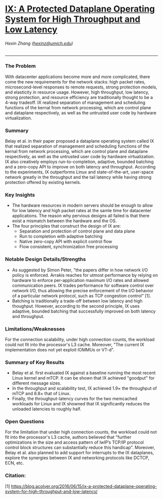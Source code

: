 # [IX: A Protected Dataplane Operating System for High Throughput and Low Latency](https://www.usenix.org/system/files/conference/osdi14/osdi14-paper-belay.pdf)

###### Hexin Zhang (hexinz@umich.edu)

---

### The Problem
<!-- [A single problem] -->
With datacenter applications become more and more complicated, there come the new requirements for the network stacks: high packet rates, microsecond-level responses to remote requests, strong protection models, and elasticity in resource usage. However, high throughput, low latency, strong protection, and resource efficiency are traditionally thought to be a 4-way tradeoff. IX realized separation of management and scheduling functions of the kernal from network processing, which are control plane and dataplane respectively, as well as the untrusted user code by hardware virtualization.

### Summary 
<!-- [Up to 3 sentences] -->

Belay et al. in their paper proposed a dataplane operating system called IX that realized separation of management and scheduling functions of the kernal from network processing, which are control plane and dataplane respectively, as well as the untrusted user code by hardware virtualization. IX also creatively employs run-to-completion, adaptive, bounded batching and a zero-copy API to improve on both latency and throughput. According to the experiments, IX outperforms Linux and state-of-the-art, user-space network greatly in the throughput and the tail latency while having strong protection offered by existing kernels. 


### Key Insights 
<!-- [Up to 2 insights] -->

- The hardware resources in modern servers should be enough to allow for low latency and high packet rates at the samle time for datacenter applications. The reason why pervious designs all failed is that there exist a mismatch between the hardware and the OS.
- The four principles that construct the design of IX are: 
  - Separation and protection of control plane and data plane
  - Run to completion with adaptive batching
  - Native zero-copy API with explicit control flow
  - Flow consistent, synchronization free processing


### Notable Design Details/Strengths 
<!-- [Up to 2 details/strengths] -->

- As suggested by Simon Peter, "the papers differ in how network I/O policy is enforced. Arrakis reaches for utmost performance by relying on hardware to enforce per-application maximum I/O rates and allowed communication peers. IX trades performance for software control over network I/O, thus allowing the precise enforcement of the I/O behavior of a particular network protocol, such as TCP congestion control" [1].
- Batching is traditionally a trade-off between low latency and high thoughput. However, according to the second principle, IX uses adaptive, bounded batching that successfully improved on both latency and throughput.

### Limitations/Weaknesses 
<!-- [up to 2 weaknesses] -->
For the connection scalability, under high connection counts, the workload could not fit into the processor's L3 cache. Moreover, "The current IX implementation does not yet exploit IOMMUs or VT-d".

### Summary of Key Results 
<!-- [Up to 3 results] -->

- Belay et al. first evaluated IX against a baseline running the most recent Linux kernel and mTCP. It can be shown that IX achieved "goodput" for different message sizes.
- In the throughput and scalability test, IX achieved 1.9× the throughput of mTCP and 8.8× that of Linux.
- Finally, the throughput-latency curves for the two memcached workloads for Linux and IX showned that IX significantly reduces the unloaded latencies to roughly half.


### Open Questions 
<!-- [Where to go from here?] -->
For the limitation that under high connection counts, the workload could not fit into the processor's L3 cache, authors believed that "further optimizations in the size and access pattern of lwIP’s TCP/IP protocol control block structures can substantially reduce this handicap". Moreover, Belay et al. also planned to add support for interrupts to the IX dataplanes, explore the synergies between IX and networking protocols like DCTCP, ECN, etc.

### Citation: 
[1] https://blog.acolyer.org/2016/06/15/ix-a-protected-dataplane-operating-system-for-high-throughput-and-low-latency/

